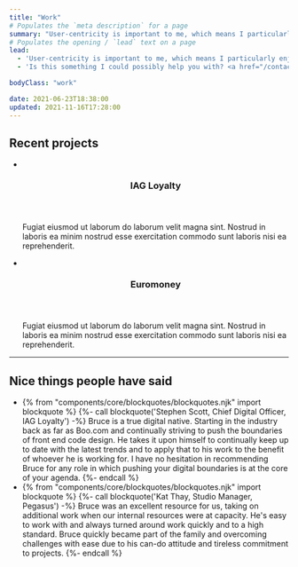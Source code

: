 ```yaml
---
title: "Work"
# Populates the `meta description` for a page
summary: "User-centricity is important to me, which means I particularly enjoy building web interfaces that are usable, accessible, performant, resilient and as future-friendly as possible."
# Populates the opening / `lead` text on a page
lead:
  - 'User-centricity is important to me, which means I particularly enjoy building web interfaces that are usable, accessible, performant, resilient and as future-friendly as possible.'
  - 'Is this something I could possibly help you with? <a href="/contact">Get in touch</a>.'

bodyClass: "work"

date: 2021-06-23T18:38:00
updated: 2021-11-16T17:28:00
---
```


<section aria-labelledby="portfolio" class="portfolio">

  <h2 id="portfolio">Recent projects</h2>

  <ul role="list" class="auto-grid | no-list">
    <li>
      <article class="card card--stacked | flow">
        <div class="card__visual">
          <img src="https://source.unsplash.com/1600x900/?nature,water" alt="">
        </div>
        <div class="card__content | flow">
          <header class="card__header">
            <h3 class="card__title">IAG Loyalty</h3>
          </header>
          <div class="card__body">
            <p>Fugiat eiusmod ut laborum do laborum velit magna sint. Nostrud in laboris ea minim nostrud esse exercitation commodo sunt laboris nisi ea reprehenderit.</p>
          </div>
        </div>
      </article>
    </li>
    <li>
      <article class="card card--stacked | flow">
        <div class="card__visual">
          <img src="https://source.unsplash.com/1600x900/?nature,mountain" alt="">
        </div>
        <div class="card__content | flow">
          <header class="card__header">
            <h3 class="card__title">Euromoney</h3>
          </header>
          <div class="card__body">
            <p>Fugiat eiusmod ut laborum do laborum velit magna sint. Nostrud in laboris ea minim nostrud esse exercitation commodo sunt laboris nisi ea reprehenderit.</p>
          </div>
        </div>
      </article>
    </li>
  </ul>
</section>

---

<section aria-labelledby="testimonials" class="testimonial">

  <h2 id="testimonials">Nice things people have said</h2>

  <ul role="list" class="auto-grid | no-list">
    <li>
    {% from "components/core/blockquotes/blockquotes.njk" import blockquote %}
    {%- call blockquote('Stephen Scott, Chief Digital Officer, IAG Loyalty') -%}
      Bruce is a true digital native. Starting in the industry back as far as Boo.com and continually striving to push the boundaries of front end code design. He takes it upon himself to continually keep up to date with the latest trends and to apply that to his work to the benefit of whoever he is working for. I have no hesitation in recommending Bruce for any role in which pushing your digital boundaries is at the core of your agenda.
    {%- endcall %}
    </li>
    <li>
    {% from "components/core/blockquotes/blockquotes.njk" import blockquote %}
    {%- call blockquote('Kat Thay, Studio Manager, Pegasus') -%}
      Bruce was an excellent resource for us, taking on additional work when our internal resources were at capacity. He's easy to work with and always turned around work quickly and to a high standard. Bruce quickly became part of the family and overcoming challenges with ease due to his can-do attitude and tireless commitment to projects.
    {%- endcall %}
    </li>
  </ul>
</section>
